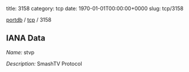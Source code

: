 title: 3158
category: tcp
date: 1970-01-01T00:00:00+0000
slug: tcp/3158

[portdb](/) / [tcp](/category/tcp.html) / 3158


## IANA Data

_Name:_ stvp

_Description:_ SmashTV Protocol

